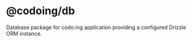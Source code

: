 # @codoing/db

Database package for codo.ing application providing a configured Drizzle ORM instance.

